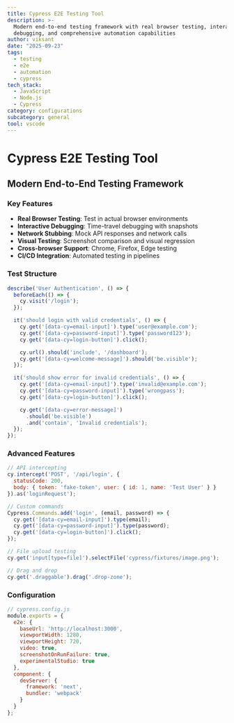 ```yaml
---
title: Cypress E2E Testing Tool
description: >-
  Modern end-to-end testing framework with real browser testing, interactive
  debugging, and comprehensive automation capabilities
author: viksant
date: "2025-09-23"
tags:
  - testing
  - e2e
  - automation
  - cypress
tech_stack:
  - JavaScript
  - Node.js
  - Cypress
category: configurations
subcategory: general
tool: vscode
---
```


# Cypress E2E Testing Tool

## Modern End-to-End Testing Framework

### Key Features
- **Real Browser Testing**: Test in actual browser environments
- **Interactive Debugging**: Time-travel debugging with snapshots
- **Network Stubbing**: Mock API responses and network calls
- **Visual Testing**: Screenshot comparison and visual regression
- **Cross-browser Support**: Chrome, Firefox, Edge testing
- **CI/CD Integration**: Automated testing in pipelines

### Test Structure
```javascript
describe('User Authentication', () => {
  beforeEach(() => {
    cy.visit('/login');
  });

  it('should login with valid credentials', () => {
    cy.get('[data-cy=email-input]').type('user@example.com');
    cy.get('[data-cy=password-input]').type('password123');
    cy.get('[data-cy=login-button]').click();

    cy.url().should('include', '/dashboard');
    cy.get('[data-cy=welcome-message]').should('be.visible');
  });

  it('should show error for invalid credentials', () => {
    cy.get('[data-cy=email-input]').type('invalid@example.com');
    cy.get('[data-cy=password-input]').type('wrongpass');
    cy.get('[data-cy=login-button]').click();

    cy.get('[data-cy=error-message]')
      .should('be.visible')
      .and('contain', 'Invalid credentials');
  });
});
```

### Advanced Features
```javascript
// API intercepting
cy.intercept('POST', '/api/login', {
  statusCode: 200,
  body: { token: 'fake-token', user: { id: 1, name: 'Test User' } }
}).as('loginRequest');

// Custom commands
Cypress.Commands.add('login', (email, password) => {
  cy.get('[data-cy=email-input]').type(email);
  cy.get('[data-cy=password-input]').type(password);
  cy.get('[data-cy=login-button]').click();
});

// File upload testing
cy.get('input[type=file]').selectFile('cypress/fixtures/image.png');

// Drag and drop
cy.get('.draggable').drag('.drop-zone');
```

### Configuration
```javascript
// cypress.config.js
module.exports = {
  e2e: {
    baseUrl: 'http://localhost:3000',
    viewportWidth: 1280,
    viewportHeight: 720,
    video: true,
    screenshotOnRunFailure: true,
    experimentalStudio: true
  },
  component: {
    devServer: {
      framework: 'next',
      bundler: 'webpack'
    }
  }
};
```